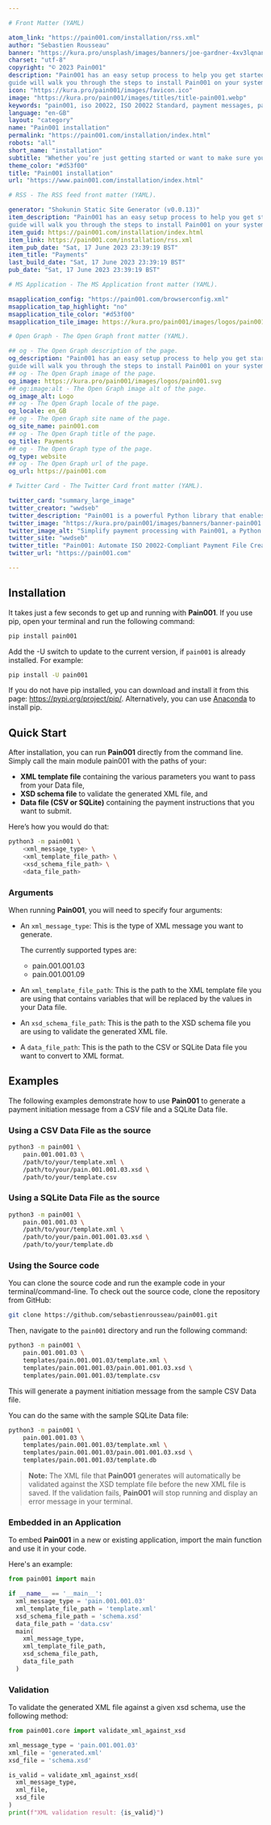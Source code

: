 ```yaml
---

# Front Matter (YAML)

atom_link: "https://pain001.com/installation/rss.xml"
author: "Sebastien Rousseau"
banner: "https://kura.pro/unsplash/images/banners/joe-gardner-4xv3lqnanYc-unsplash.jpg"
charset: "utf-8"
copyright: "© 2023 Pain001"
description: "Pain001 has an easy setup process to help you get started quickly. This
guide will walk you through the steps to install Pain001 on your system."
icon: "https://kura.pro/pain001/images/favicon.ico"
image: "https://kura.pro/pain001/images/titles/title-pain001.webp"
keywords: "pain001, iso 20022, ISO 20022 Standard, payment messages, payments, SEPA, SWIFT, automation, banks, corporation"
language: "en-GB"
layout: "category"
name: "Pain001 installation"
permalink: "https://pain001.com/installation/index.html"
robots: "all"
short_name: "installation"
subtitle: "Whether you’re just getting started or want to make sure you have the basics set up, you’re in the right place."
theme_color: "#d53f00"
title: "Pain001 installation"
url: "https://www.pain001.com/installation/index.html"

# RSS - The RSS feed front matter (YAML).

generator: "Shokunin Static Site Generator (v0.0.13)"
item_description: "Pain001 has an easy setup process to help you get started quickly. This
guide will walk you through the steps to install Pain001 on your system."
item_guid: https://pain001.com/installation/index.html
item_link: https://pain001.com/installation/rss.xml
item_pub_date: "Sat, 17 June 2023 23:39:19 BST"
item_title: "Payments"
last_build_date: "Sat, 17 June 2023 23:39:19 BST"
pub_date: "Sat, 17 June 2023 23:39:19 BST"

# MS Application - The MS Application front matter (YAML).

msapplication_config: "https://pain001.com/browserconfig.xml"
msapplication_tap_highlight: "no"
msapplication_tile_color: "#d53f00"
msapplication_tile_image: https://kura.pro/pain001/images/logos/pain001.svg

# Open Graph - The Open Graph front matter (YAML).

## og - The Open Graph description of the page.
og_description: "Pain001 has an easy setup process to help you get started quickly. This
guide will walk you through the steps to install Pain001 on your system."
## og - The Open Graph image of the page.
og_image: https://kura.pro/pain001/images/logos/pain001.svg
## og:image:alt - The Open Graph image alt of the page.
og_image_alt: Logo
## og - The Open Graph locale of the page.
og_locale: en_GB
## og - The Open Graph site name of the page.
og_site_name: pain001.com
## og - The Open Graph title of the page.
og_title: Payments
## og - The Open Graph type of the page.
og_type: website
## og - The Open Graph url of the page.
og_url: https://pain001.com

# Twitter Card - The Twitter Card front matter (YAML).

twitter_card: "summary_large_image"
twitter_creator: "wwdseb"
twitter_description: "Pain001 is a powerful Python library that enables you to create ISO 20022-compliant payment files directly from CSV or SQLite Data Files."
twitter_image: "https://kura.pro/pain001/images/banners/banner-pain001.png"
twitter_image_alt: "Simplify payment processing with Pain001, a Python library automating ISO 20022-compliant file creation"
twitter_site: "wwdseb"
twitter_title: "Pain001: Automate ISO 20022-Compliant Payment File Creation."
twitter_url: "https://pain001.com"

---
```


## Installation

It takes just a few seconds to get up and running with **Pain001**. If you use
pip, open your terminal and run the following command:

```sh
pip install pain001
```

Add the -U switch to update to the current version, if `pain001` is already
installed. For example:

```sh
pip install -U pain001
```

If you do not have pip installed, you can download and install it from this
page: <https://pypi.org/project/pip/>. Alternatively, you can use
[Anaconda](https://www.anaconda.com/products/individual) to install pip.

## Quick Start

After installation, you can run **Pain001** directly from the command line.
Simply call the main module pain001 with the paths of your:

- **XML template file** containing the various parameters you want to pass from
  your Data file,
- **XSD schema file** to validate the generated XML file, and
- **Data file (CSV or SQLite)** containing the payment instructions that you
  want to submit.

Here’s how you would do that:

```sh
python3 -m pain001 \
    <xml_message_type> \
    <xml_template_file_path> \
    <xsd_schema_file_path> \
    <data_file_path>
```

### Arguments

When running **Pain001**, you will need to specify four arguments:

- An `xml_message_type`: This is the type of XML message you want to generate.

  The currently supported types are:
  - pain.001.001.03
  - pain.001.001.09
- An `xml_template_file_path`: This is the path to the XML template file you
  are using that contains variables that will be replaced by the values in your
  Data file.
- An `xsd_schema_file_path`: This is the path to the XSD schema file you are
  using to validate the generated XML file.
- A `data_file_path`: This is the path to the CSV or SQLite Data file you want
  to convert to XML format.

## Examples

The following examples demonstrate how to use **Pain001** to generate a payment
initiation message from a CSV file and a SQLite Data file.

### Using a CSV Data File as the source

```sh
python3 -m pain001 \
    pain.001.001.03 \
    /path/to/your/template.xml \
    /path/to/your/pain.001.001.03.xsd \
    /path/to/your/template.csv
```

### Using a SQLite Data File as the source

```sh
python3 -m pain001 \
    pain.001.001.03 \
    /path/to/your/template.xml \
    /path/to/your/pain.001.001.03.xsd \
    /path/to/your/template.db
```

### Using the Source code

You can clone the source code and run the example code in your
terminal/command-line. To check out the source code, clone the repository from
GitHub:

```sh
git clone https://github.com/sebastienrousseau/pain001.git
```

  Then, navigate to the `pain001` directory and run the following command:

  ```sh
  python3 -m pain001 \
      pain.001.001.03 \
      templates/pain.001.001.03/template.xml \
      templates/pain.001.001.03/pain.001.001.03.xsd \
      templates/pain.001.001.03/template.csv
  ```

This will generate a payment initiation message from the sample CSV Data file.

You can do the same with the sample SQLite Data file:

```sh
python3 -m pain001 \
    pain.001.001.03 \
    templates/pain.001.001.03/template.xml \
    templates/pain.001.001.03/pain.001.001.03.xsd \
    templates/pain.001.001.03/template.db
```

> **Note:** The XML file that **Pain001** generates will automatically be
validated against the XSD template file before the new XML file is saved. If
the validation fails, **Pain001** will stop running and display an error
message in your terminal.

### Embedded in an Application

To embed **Pain001** in a new or existing application, import the main function
and use it in your code.

Here's an example:

```python
from pain001 import main

if __name__ == '__main__':
  xml_message_type = 'pain.001.001.03'
  xml_template_file_path = 'template.xml'
  xsd_schema_file_path = 'schema.xsd'
  data_file_path = 'data.csv'
  main(
    xml_message_type,
    xml_template_file_path,
    xsd_schema_file_path,
    data_file_path
  )
```

### Validation

To validate the generated XML file against a given xsd schema, use the
following method:

```python
from pain001.core import validate_xml_against_xsd

xml_message_type = 'pain.001.001.03'
xml_file = 'generated.xml'
xsd_file = 'schema.xsd'

is_valid = validate_xml_against_xsd(
  xml_message_type,
  xml_file,
  xsd_file
)
print(f"XML validation result: {is_valid}")
```

